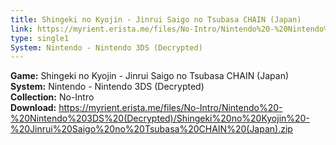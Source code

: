 ```yaml
---
title: Shingeki no Kyojin - Jinrui Saigo no Tsubasa CHAIN (Japan)
link: https://myrient.erista.me/files/No-Intro/Nintendo%20-%20Nintendo%203DS%20(Decrypted)/Shingeki%20no%20Kyojin%20-%20Jinrui%20Saigo%20no%20Tsubasa%20CHAIN%20(Japan).zip
type: single1
System: Nintendo - Nintendo 3DS (Decrypted)
---
```

<b>Game:</b> Shingeki no Kyojin - Jinrui Saigo no Tsubasa CHAIN (Japan)<br>
<b>System:</b> Nintendo - Nintendo 3DS (Decrypted)<br>
<b>Collection:</b> No-Intro<br>
<b>Download:</b> https://myrient.erista.me/files/No-Intro/Nintendo%20-%20Nintendo%203DS%20(Decrypted)/Shingeki%20no%20Kyojin%20-%20Jinrui%20Saigo%20no%20Tsubasa%20CHAIN%20(Japan).zip